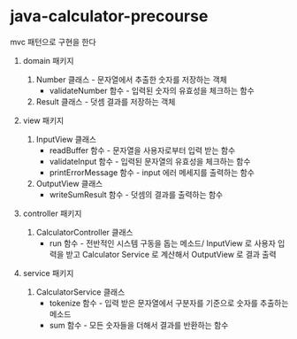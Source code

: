# java-calculator-precourse

mvc 패턴으로 구현을 한다

1. domain 패키지
    1) Number 클래스 - 문자열에서 추출한 숫자를 저장하는 객체
        * validateNumber 함수 - 입력된 숫자의 유효성을 체크하는 함수
    2) Result 클래스 - 덧셈 결과를 저장하는 객체 
2. view 패키지
    1) InputView 클래스
        * readBuffer 함수 - 문자열을 사용자로부터 입력 받는 함수
        * validateInput 함수 - 입력된 문자열의 유효성을 체크하는 함수
        * printErrorMessage 함수 - input 에러 메세지를 출력하는 함수
    2) OutputView 클래스
        * writeSumResult 함수 - 덧셈의 결과를 출력하는 함수 
    
3. controller 패키지
    1) CalculatorController 클래스
        * run 함수 - 전반적인 시스템 구동을 돕는 메소드/ InputView 로 사용자 입력을 받고 Calculator Service 로 계산해서 OutputView 로 결과 출력
4. service 패키지
    1) CalculatorService 클래스
        * tokenize 함수 - 입력 받은 문자열에서 구분자를 기준으로 숫자를 추출하는 메소드
        * sum 함수 - 모든 숫자들을 더해서 결과를 반환하는 함수